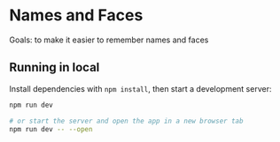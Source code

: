 # Names and Faces

Goals: to make it easier to remember names and faces

## Running in local

Install dependencies with `npm install`, then start a development server:

```bash
npm run dev

# or start the server and open the app in a new browser tab
npm run dev -- --open
```
